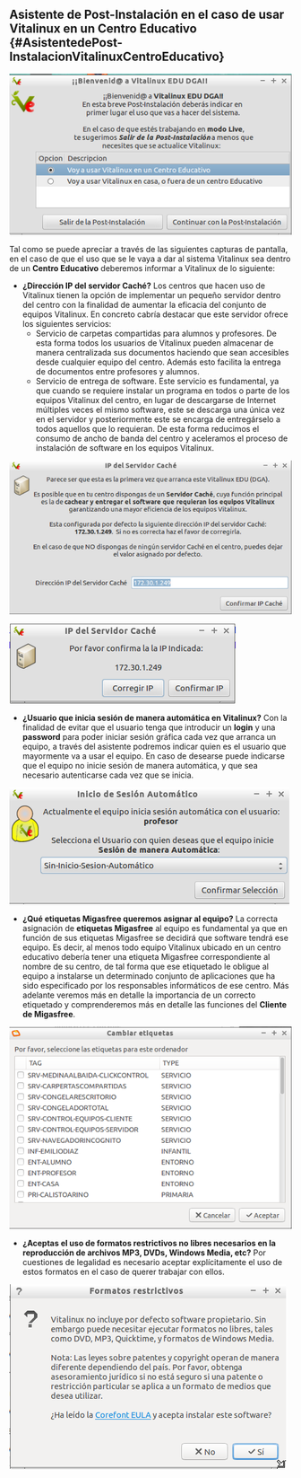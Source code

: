 ## Asistente de Post-Instalación en el caso de usar Vitalinux en un Centro Educativo {#AsistentedePost-InstalacionVitalinuxCentroEducativo}

![Debemos indicar ... ¿Donde usaremos Vitalinux? (Centro Educativo o Casa)](../img/Post-instalacion-2.2.png)

Tal como se puede apreciar a través de las siguientes capturas de pantalla, en el caso de que el uso que se le vaya a dar al sistema Vitalinux sea dentro de un **Centro Educativo** deberemos informar a Vitalinux de lo siguiente:

* **¿Dirección IP del servidor Caché?** Los centros que hacen uso de Vitalinux tienen la opción de implementar un pequeño servidor dentro del centro con la finalidad de aumentar la eficacia del conjunto de equipos Vitalinux.  En concreto cabría destacar que este servidor ofrece los siguientes servicios:
    * Servicio de carpetas compartidas para alumnos y profesores. De esta forma todos los usuarios de Vitalinux pueden almacenar de manera centralizada sus documentos haciendo que sean accesibles desde cualquier equipo del centro.  Además esto facilita la entrega de documentos entre profesores y alumnos.
    * Servicio de entrega de software.  Este servicio es fundamental, ya que cuando se requiere instalar un programa en todos o parte de los equipos Vitalinux del centro, en lugar de descargarse de Internet múltiples veces el mismo software, este se descarga una única vez en el servidor y posteriormente este se encarga de entregárselo a todos aquellos que lo requieran.  De esta forma reducimos el consumo de ancho de banda del centro y aceleramos el proceso de instalación de software en los equipos Vitalinux.

![Tenemos un Servidor Caché en el Centro Educativo ... ¿Cuál es su IP?](../img/Post-instalacion-3.2.png)

![Confirmación de la IP del Servidor Caché](../img/Post-instalacion-4.2.png)

* **¿Usuario que inicia sesión de manera automática en Vitalinux?** Con la finalidad de evitar que el usuario tenga que introducir un **login** y una **password** para poder iniciar sesión gráfica cada vez que arranca un equipo, a través del asistente podremos indicar quien es el usuario que mayormente va a usar el equipo. En caso de desearse puede indicarse que el equipo no inicie sesión de manera automática, y que sea necesario autenticarse cada vez que se inicia.

![¿Con que cuenta de usuario quieres que inicie sesión automáticamente?](../img/Post-instalacion-5.2.png)

* **¿Qué etiquetas Migasfree queremos asignar al equipo?** La correcta asignación de **etiquetas Migasfree** al equipo es fundamental ya que en función de sus etiquetas Migasfree se decidirá que software tendrá ese equipo. Es decir, al menos todo equipo Vitalinux ubicado en un centro educativo debería tener una etiqueta Migasfree correspondiente al nombre de su centro, de tal forma que ese etiquetado le obligue al equipo a instalarse un determinado conjunto de aplicaciones que ha sido especificado por los responsables informáticos de ese centro. Más adelante veremos más en detalle la importancia de un correcto etiquetado y comprenderemos más en detalle las funciones del <b>Cliente de Migasfree</b>.

![¿Qué etiquetas quieres asignar a este equipo Vitalinux?](../img/Post-instalacion-6.2.png)

* **¿Aceptas el uso de formatos restrictivos no libres necesarios en la reproducción de archivos MP3, DVDs, Windows Media, etc?** Por cuestiones de legalidad es necesario aceptar explícitamente el uso de estos formatos en el caso de querer trabajar con ellos.

![Deberemos aceptar la licencia del uso de codecs no libres ... ¿Aceptas?](../img/Post-instalacion-7.2.png)






